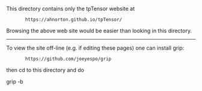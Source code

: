 
This directory contains only the tpTensor website at

           https://ahnorton.github.io/tpTensor/

Browsing the above web site would be easier than looking in this directory.

-------------------------------------------------------------------------------

To view the site off-line (e.g. if editing these pages) one can install grip:

           https://github.com/joeyespo/grip

then cd to this directory and do

  grip -b



  
